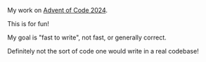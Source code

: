 My work on [Advent of Code 2024](https://adventofcode.com/2024).

This is for fun!

My goal is "fast to write", not fast, or generally correct.

Definitely not the sort of code one would write in a real codebase!
